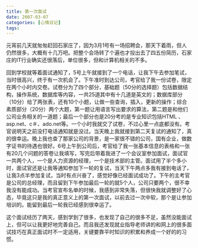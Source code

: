 ```yaml
---
title: 第一次面试
date: 2007-03-07
categories: [心情日记]
tags:
---
```


元宵前几天就匆匆赶回石家庄了，因为3月1号有一场招聘会，那天下着雨，但人仍然很多，大概有十几万吧。把整个会场转了个遍也才投出去了四五份简历，石家庄的IT行业确实还很落后，单位很多，但和计算机相关的不多。
<!--more-->

回到学校就等着面试通知了，5号上午就接到了一个电话，让我下午去参加笔试，当时很高兴，终于有一次机会了。下午准时到达公司，考官给了我一份试卷，限定在两个小时内交卷。试卷分为了四个部分，基础题（50分的选择题）包括数据结构，操作系统，数据库等内容，一共25道其中有十几道是英文的；数据库部分（10分）给了两张表，还有10个小题，让做一些查询，插入，更新的操作；综合素质部分（20分）两个大题，第一题让用语言写出要求的算法，第二题是和他们公司业务相关的一道题；最后一个部分也是20分考的是专业知识包括HTML 、asp.net、c＃、ado.net等。一个小时我就交了试卷，不过心里一点底都没有。考官说明天之前没打电话通知就是没过。当天晚上我就接到第二天复试的通知了，真的很幸运。晚上我也查了那家公司的背景，是一家很不错的公司，国有企业，做数字证书的待遇也很好。6号上午到公司后，考官给了我一张基本信息的表格和一张有20几个问题的答卷让我填写，写完后带着我进了一个会议室参加面试，面试官一共两个人，一个是人力资源的经理，一个是技术部的主管。面试用了半个多小时，面试官还是让我等通知参加下一轮的复试，当天下午两点多我有接到电话了，让我3点半参加复试，当时有点兴奋了，感觉好像已经面试成功了。下午的主考官是公司的总经理，而且留到下午参加最后一轮的就5个人，公司只要两个，很不幸我没有能成功。当考官宣布名单的时候，我感到非常失落，但很快我就调整好了心态，毕竟这只是我的真正意义上的第一次面试，以前去过一次中软，那个是让参加培训的。能留到最后一轮我已经感到很幸运了。

这个面试经历了两天，感到学到了很多，也发现了自己的很多不足，虽然没能面试上，但可以让我更好地完善自己。而且我还发现就业指导老师讲的和网上的很多面试技巧在真正面试时不一定适用，关键要靠平时知识的积累和养成一个好的的习惯。

